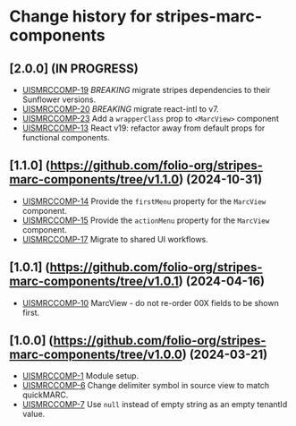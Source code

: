 # Change history for stripes-marc-components

## [2.0.0] (IN PROGRESS)

- [UISMRCCOMP-19](https://issues.folio.org/browse/UISMRCCOMP-19) *BREAKING* migrate stripes dependencies to their Sunflower versions.
- [UISMRCCOMP-20](https://issues.folio.org/browse/UISMRCCOMP-20) *BREAKING* migrate react-intl to v7.
- [UISMRCCOMP-23](https://issues.folio.org/browse/UISMRCCOMP-23) Add a `wrapperClass` prop to `<MarcView>` component
- [UISMRCCOMP-13](https://issues.folio.org/browse/UISMRCCOMP-13) React v19: refactor away from default props for functional components.

## [1.1.0] (https://github.com/folio-org/stripes-marc-components/tree/v1.1.0) (2024-10-31)

- [UISMRCCOMP-14](https://issues.folio.org/browse/UISMRCCOMP-14) Provide the `firstMenu` property for the `MarcView` component.
- [UISMRCCOMP-15](https://issues.folio.org/browse/UISMRCCOMP-15) Provide the `actionMenu` property for the `MarcView` component.
- [UISMRCCOMP-17](https://issues.folio.org/browse/UISMRCCOMP-17) Migrate to shared UI workflows.

## [1.0.1] (https://github.com/folio-org/stripes-marc-components/tree/v1.0.1) (2024-04-16)

- [UISMRCCOMP-10](https://issues.folio.org/browse/UISMRCCOMP-10) MarcView - do not re-order 00X fields to be shown first.

## [1.0.0] (https://github.com/folio-org/stripes-marc-components/tree/v1.0.0) (2024-03-21)

- [UISMRCCOMP-1](https://issues.folio.org/browse/UISMRCCOMP-1) Module setup.
- [UISMRCCOMP-6](https://issues.folio.org/browse/UISMRCCOMP-6) Change delimiter symbol in source view to match quickMARC.
- [UISMRCCOMP-7](https://issues.folio.org/browse/UISMRCCOMP-7) Use `null` instead of empty string as an empty tenantId value.

